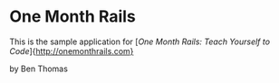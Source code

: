 # One Month Rails

This is the sample application for 
[*One Month Rails: Teach Yourself to Code*]{http://onemonthrails.com}

by Ben Thomas

